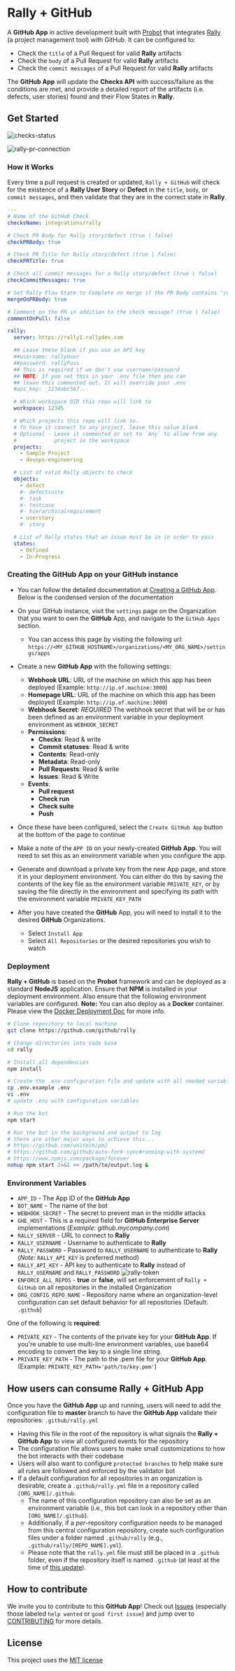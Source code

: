 # Rally + GitHub

A **GitHub App** in active development built with [Probot](https://github.com/probot/probot) that integrates [Rally](https://www.broadcom.com/products/software/agile-development/rally-software) (a project management tool) with GitHub. It can be configured to:

- Check the `title` of a Pull Request for valid **Rally** artifacts
- Check the `body` of a Pull Request for valid **Rally** artifacts
- Check the `commit messages` of a Pull Request for valid **Rally** artifacts

The **GitHub App** will update the **Checks API** with success/failure as the conditions are met, and provide a detailed report of the artifacts (i.e. defects, user stories) found and their Flow States in **Rally**.

## Get Started

![checks-status](images/rally-integration.png)

![rally-pr-connection](images/rally-github-2.png)

### How it Works

Every time a pull request is created or updated, `Rally + GitHub` will check for the existence of a **Rally User Story** or **Defect** in the `title`, `body`, or `commit messages`, and then validate that they are in the correct state in **Rally**.

```yml
---
# Name of the GitHub Check
checksName: integrations/rally

# Check PR Body for Rally story/defect (true | false)
checkPRBody: true

# Check PR Title for Rally story/defect (true | false)
checkPRTitle: true

# Check all commit messages for a Rally story/defect (true | false)
checkCommitMessages: true

# Set Rally Flow State to Complete on merge if the PR Body contains "/completes <DEFECT/STORY ID>"
mergeOnPRBody: true

# Comment on the PR in addition to the check message? (true | false)
commentOnPull: false

rally:
  server: https://rally1.rallydev.com

  ## Leave these blank if you use an API key
  ##username: rallyUser
  ##password: rallyPass
  ## This is required if we don't use username/password
  ## NOTE: If you set this in your .env file then you can
  ## leave this commented out. It will override your .env
  #api_key: _1234abc567...

  # Which workspace OID this repo will link to
  workspace: 12345

  # Which projects this repo will link to.
  # To have it connect to any project, leave this value blank
  # Optional - Leave it commented or set to `Any` to allow from any
  #            project in the workspace
  projects:
    - Sample Project
    - devops-engineering

  # List of valid Rally objects to check
  objects:
    - defect
    #- defectsuite
    #- task
    #- testcase
    #- hierarchicalrequirement
    - userstory
    #- story

  # List of Rally states that an issue must be in in order to pass
  states:
    - Defined
    - In-Progress
```

### Creating the GitHub App on your GitHub instance
- You can follow the detailed documentation at [Creating a GitHub App](https://developer.github.com/apps/building-github-apps/creating-a-github-app/). Below is the condensed version of the documentation
- On your GitHub instance, visit the `settings` page on the Organization that you want to own the **GitHub** App, and navigate to the `GitHub Apps` section.
  - You can access this page by visiting the following url:
    `https://<MY_GITHUB_HOSTNAME>/organizations/<MY_ORG_NAME>/settings/apps`
- Create a new **GitHub App** with the following settings:
  - **Webhook URL**: URL of the machine on which this app has been deployed (Example: `http://ip.of.machine:3000`)
  - **Homepage URL**: URL of the machine on which this app has been deployed (Example: `http://ip.of.machine:3000`)
  - **Webhook Secret**: *REQUIRED* The webhook secret that will be or has been defined as an environment variable in your deployment environment as `WEBHOOK_SECRET`
  - **Permissions**:
    - **Checks**: Read & write
    - **Commit statuses**: Read & write
    - **Contents**: Read-only
    - **Metadata**: Read-only
    - **Pull Requests**: Read & write
    - **Issues**: Read & Write
  - **Events**:
    - **Pull request**
    - **Check run**
    - **Check suite**
    - **Push**

- Once these have been configured, select the `Create GitHub App` button at the bottom of the page to continue
- Make a note of the `APP ID` on your newly-created **GitHub App**. You will need to set this as an environment variable when you configure the app.
- Generate and download a private key from the new App page, and store it in your deployment environment. You can either do this by saving the contents of the key file as the environment variable `PRIVATE_KEY`, or by saving the file directly in the environment and specifying its path with the environment variable `PRIVATE_KEY_PATH`
- After you have created the **GitHub** App, you will need to install it to the desired **GitHub** Organizations.
  - Select `Install App`
  - Select `All Repositories` or the desired repositories you wish to watch

### Deployment

**Rally + GitHub** is based on the **Probot** framework and can be deployed as a standard **NodeJS** application. Ensure that **NPM** is installed in your deployment environment. Also ensure that the following environment variables are configured.
**Note:** You can also deploy as a **Docker** container. Please view the [Docker Deployment Doc](../docs/DockerDeploy.md) for more info.

```bash
# Clone repository to local machine
git clone https://github.com/github/rally

# Change directories into code base
cd rally

# Install all dependencies
npm install

# Create the .env configuration file and update with all needed variables
cp .env.example .env
vi .env
# update .env with configuration variables

# Run the bot
npm start

# Run the bot in the background and output to log
# there are other major ways to achieve this...
# https://github.com/unitech/pm2
# https://github.com/github/auto-fork-sync#running-with-systemd
# https://www.npmjs.com/package/forever
nohup npm start 2>&1 >> /path/to/output.log &
```

### Environment Variables

- `APP_ID` - The App ID of the **GitHub App**
- `BOT_NAME` - The name of the bot
- `WEBHOOK_SECRET` - The secret to prevent man in the middle attacks
- `GHE_HOST` - This is a required field for **GitHub Enterprise Server** implementations (_Example: github.mycompany.com_)
- `RALLY_SERVER` - URL to connect to **Rally**
- `RALLY_USERNAME` - Username to authenticate to **Rally**
- `RALLY_PASSWORD` - Password to `RALLY_USERNAME` to authenticate to **Rally** (*Note:* `RALLY_API_KEY` is preferred method)
- `RALLY_API_KEY` - API key to authenticate to **Rally** instead of `RALLY_USERNAME` and `RALLY_PASSWORD`
![rally-token](https://user-images.githubusercontent.com/2894107/89300774-56b89b00-d62e-11ea-94c9-066e12ac5246.png)
- `ENFORCE_ALL_REPOS` - **true** or **false**, will set enforcement of `Rally + GitHub` on all repositories in the installed Organization
- `ORG_CONFIG_REPO_NAME` - Repository name where an organization-level configuration can set default behavior for all repositories (Default: `.github`)

One of the following is **required**:
- `PRIVATE_KEY` - The contents of the private key for your **GitHub App**. If you're unable to use multi-line environment variables, use base64 encoding to convert the key to a single line string.
- `PRIVATE_KEY_PATH` - The path to the .pem file for your **GitHub App**.
  (Example: `PRIVATE_KEY_PATH='path/to/key.pem'`)

## How users can consume Rally + GitHub App
Once you have the **GitHub App** up and running, users will need to add the configuration file to **master** branch to have the **GitHub App** validate their repositories: `.github/rally.yml`

- Having this file in the root of the repository is what signals the **Rally + GitHub App** to view all configured events for the repository
- The configuration file allows users to make small customizations to how the bot interacts with their codebase
- Users will also want to configure `protected branches` to help make sure all rules are followed and enforced by the validator bot
- If a default configuration for all repositories in an organization is desirable, create a `.github/rally.yml` file in a repository called `[ORG_NAME]/.github`. 
    - The name of this configuration repository can also be set as an environment variable (i.e., this bot can look in a repository other than `[ORG_NAME]/.github`).
    - Additionally, if a _per_-repository configuration needs to be managed from this central configuration repository, create such configuration files under a folder named `.github/rally` (e.g., `.github/rally/[REPO_NAME].yml`).
    - Please note that the `rally.yml` file must still be placed in a `.github` folder, even if the repository itself is named `.github` (at least at the time of [this update](https://github.com/github/rally/blob/68e3294f044999748fdf61cb163ac60531a03ee8/lib/RallyValidate.js#L109)).

## How to contribute
We invite you to contribute to this **GitHub App**! Check out [Issues](https://github.com/github/rally/issues) (especially those labeled `help wanted` or `good first issue`) and jump over to [CONTRIBUTING](https://github.com/github/rally/blob/main/.github/CONTRIBUTING.md) for more details.

## License
This project uses the [MIT license](../LICENSE)
